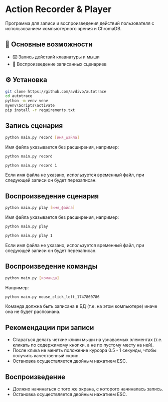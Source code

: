 # Action Recorder & Player

Программа для записи и воспроизведения действий пользователя с использованием компьютерного зрения и ChromaDB.

## 📌 Основные возможности
- ⌨️ Запись действий клавиатуры и мыши
- 🔄 Воспроизведение записанных сценариев

## ⚙️ Установка
```bash
git clone https://github.com/avdivo/autotrace
cd autotrace
python -m venv venv
myenv\Scripts\activate
pip install -r requirements.txt
```

## Запись сценария
```bash
python main.py record [имя_файла]
```
Имя файла указывается без расширения, например: 
```bash
python main.py record
```
```bash
python main.py record 1
```
Если имя файла не указано, используется временный файл, при следующей записи он будет перезаписан.

## Воспроизведение сценария
```bash
python main.py play [имя_файла]
```
Имя файла указывается без расширения, например: 
```bash
python main.py play
```
```bash
python main.py play 1
```
Если имя файла не указано, используется временный файл, при следующей записи он будет перезаписан.

## Воспроизведение команды
```bash
python main.py [команда]
```
Например: 
```bash
python main.py mouse_click_left_1747860786
```
Команда должна быть записана в БД (т.е. на этом компьютере) иначе она не будет распознана.

## Рекомендации при записи
- Стараться делать четкие клики мыши на узнаваемых элементах (т.е. кликать по содержимому кнопки, а не по пустому месту на ней).
- После клика не менять положение курсора 0.5 - 1 секунды, чтобы получить качественный скрин.
- Остановка осуществляется двойным нажатием ESC.

## Воспроизведение
- Должно начинаться с того же экрана, с которого начиналась запись.
- Остановка осуществляется двойным нажатием ESC.
